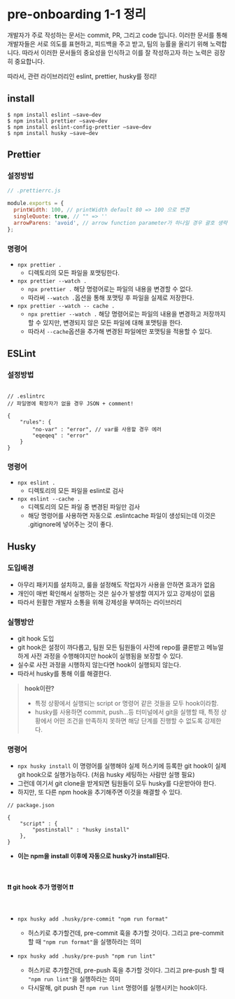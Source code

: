 # pre-onboarding 1-1 정리

개발자가 주로 작성하는 문서는 commit, PR, 그리고 code 입니다. 이러한 문서를 통해 개발자들은 서로 의도를 표현하고, 피드백을 주고 받고, 팀의 능률을 올리기 위해 노력합니다. 따라서 이러한 문서들의 중요성을 인식하고 이를 잘 작성하고자 하는 노력은 굉장히 중요합니다.

따라서, 관련 라이브러리인 eslint, prettier, husky를 정리!

## install
```javasctipt
$ npm install eslint —save—dev
$ npm install prettier —save—dev
$ npm install eslint-config-prettier —save—dev
$ npm install husky —save—dev
```

## Prettier

### 설정방법
```javascript
// .prettierrc.js

module.exports = {
  printWidth: 100, // printWidth default 80 => 100 으로 변경
  singleQuote: true, // "" => ''
  arrowParens: 'avoid', // arrow function parameter가 하나일 경우 괄호 생략
};
```

### 명령어

* `npx prettier .`
    *  디렉토리의 모든 파일을 포맷팅한다.
* `npx prettier --watch .`
    *  `npx prettier .` 해당 명령어로는 파일의 내용을 변경할 수 없다.
    * 따라써 `--watch .`옵션을 통해 포맷팅 후 파일을 실제로 저장한다.
* `npx prettier --watch -- cache .`
    *  `npx prettier --watch .` 해당 명령어로는 파일의 내용을 변경하고 저장까지 할 수 있지만, 변경되지 않은 모든 파일에 대해 포맷팅을 한다.
    * 따라서 `--cache`옵션을 추가해 변경된 파일에만 포맷팅을 적용할 수 있다. 


## ESLint

### 설정방법

```JS

// .eslintrc
// 파일명에 확장자가 없을 경우 JSON + comment!

{
    "rules": {
        "no-var" : "error", // var를 사용할 경우 에러
        "eqeqeq" : "error" 
    }
}
```

### 명령어

* `npx eslint .`
    *  디렉토리의 모든 파일을 eslint로 검사
* `npx eslint --cache .`
    *  디렉토리의 모든 파일 중 변경된 파일만 검사
    *  해당 명령어를 사용하면 자동으로 .eslintcache 파일이 생성되는데 이것은 .gitignore에 넣어주는 것이 좋다.


## Husky

### 도입배경
* 아무리 패키지를 설치하고, 룰을 설정해도 작업자가 사용을 안하면 효과가 없음
* 개인이 매번 확인해서 실행하는 것은 실수가 발생할 여지가 있고 강제성이 없음
* 따라서 원활한 개발자 소통을 위해 강제성을 부여하는 라이브러리

### 실행방안
* git hook 도입
* git hook은 설정이 까다롭고, 팀원 모든 팀원들이 사전에 repo를 클론받고 메뉴얼하게 사전 과정을 수행해야지만 hook이 실행됨을 보장할 수 있다.
* 실수로 사전 과정을 시행하지 않는다면 hook이 실행되지 않는다.
* 따라서 husky를 통해 이를 해결한다.

> <Strong>hook이란?</Strong><br>
> * 특정 상황에서 실행되는 script or 명령어 같은 것들을 모두 hook이라함.<br>
> * husky를 사용하면 commit, push...등 터미널에서 git을 실행할 때, 특정 상황에서 어떤 조건을 만족하지 못하면 해당 단계를 진행할 수 없도록 강제한다.

### 명령어

* `npx husky install` 이 명령어를 실행해야 실제 허스키에 등록한 git hook이 실제 git hook으로 실행가능하다. (처음 husky 세팅하는 사람만 실행 필요)
* 그런데 여기서 git clone을 받게되면 팀원들이 모두 husky를 다운받아야 한다.
* 하지만, 또 다른 npm hook을 추기해주면 이것을 해결할 수 있다.

```JS
// package.json

{
    "script" : {
        "postinstall" : "husky install"
    },
}
```
* <strong>이는 npm을 install 이후에 자동으로 husky가 install된다.</strong>
<br>

#### ❗️❗️ git hook 추가 명령어 ❗️❗️

<br>

* `npx husky add .husky/pre-commit "npm run format"`
    * 허스키로 추가할건데, pre-commit 훅을 추가할 것이다. 그리고 pre-commit 할 때 `"npm run format"`을 실행하라는 의미

* `npx husky add .husky/pre-push "npm run lint"`
    * 허스키로 추가할건데, pre-push 훅을 추가할 것이다. 그리고 pre-push 할 때 `"npm run lint"`을 실행하라는 의미
    * 다시말해, git push 전 `npm run lint` 명령어를 실행시키는 hook이다.


